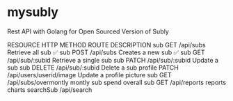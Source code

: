 # mysubly

Rest API with Golang for Open Sourced Version of Subly

RESOURCE	HTTP METHOD	ROUTE	DESCRIPTION
sub	GET	/api/subs	Retrieve all sub  ✅
sub	POST	/api/subs	Creates a new sub ✅
sub	GET	/api/sub/:subid	Retrieve a single sub
sub	PATCH	/api/sub/:subid	Update a sub
sub	DELETE	/api/sub/:subid	Delete a sub
profile	PATCH	/api/users/userid/image	Update a profile picture
sub GET /api/subs/overmontly montly sub spend overall
sub GET /api/reports reports charts
searchSub /api/search 

